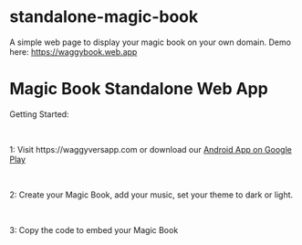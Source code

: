 # standalone-magic-book
A simple web page to display your magic book on your own domain. Demo here: https://waggybook.web.app
<h1>Magic Book Standalone Web App</h1>
<p>Getting Started:</p>
<br>
<p>1: Visit https://waggyversapp.com or download our <a href="https://play.google.com/store/apps/details?id=com.waggyverse.app">Android App on Google Play</a></p>
<br>
<p>2: Create your Magic Book, add your music, set your theme to dark or light.</p>
<br>
<p>3: Copy the code to embed your Magic Book</P>
<img src=""/>
